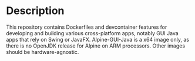 # Description

This repository contains Dockerfiles and devcontainer features for developing and building various cross-platform apps, notably GUI Java apps that rely on Swing or JavaFX.
Alpine-GUI-Java is a x64 image only, as there is no OpenJDK release for Alpine on ARM processors. Other images should be hardware-agnostic.